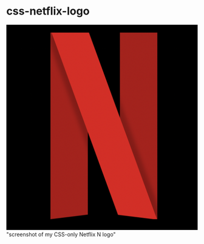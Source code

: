 # css-netflix-logo
![image](https://github.com/marchoag/css-netflix-logo/blob/main/Screen%20Shot%202022-10-02%20at%2021.42.55.png) "screenshot of my CSS-only Netflix N logo"

